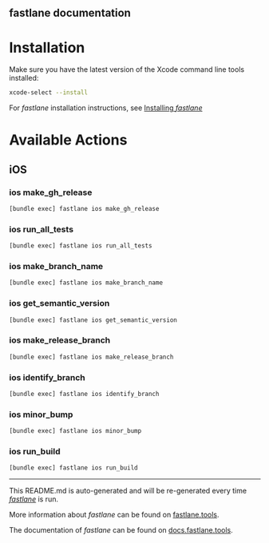 fastlane documentation
----

# Installation

Make sure you have the latest version of the Xcode command line tools installed:

```sh
xcode-select --install
```

For _fastlane_ installation instructions, see [Installing _fastlane_](https://docs.fastlane.tools/#installing-fastlane)

# Available Actions

## iOS

### ios make_gh_release

```sh
[bundle exec] fastlane ios make_gh_release
```



### ios run_all_tests

```sh
[bundle exec] fastlane ios run_all_tests
```



### ios make_branch_name

```sh
[bundle exec] fastlane ios make_branch_name
```



### ios get_semantic_version

```sh
[bundle exec] fastlane ios get_semantic_version
```



### ios make_release_branch

```sh
[bundle exec] fastlane ios make_release_branch
```



### ios identify_branch

```sh
[bundle exec] fastlane ios identify_branch
```



### ios minor_bump

```sh
[bundle exec] fastlane ios minor_bump
```



### ios run_build

```sh
[bundle exec] fastlane ios run_build
```



----

This README.md is auto-generated and will be re-generated every time [_fastlane_](https://fastlane.tools) is run.

More information about _fastlane_ can be found on [fastlane.tools](https://fastlane.tools).

The documentation of _fastlane_ can be found on [docs.fastlane.tools](https://docs.fastlane.tools).
